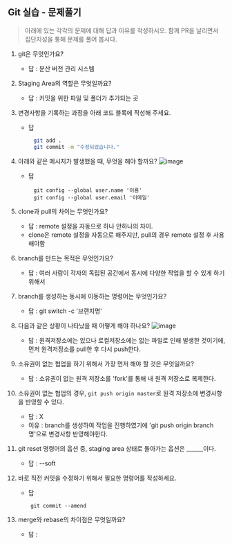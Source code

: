 ## Git 실습 - 문제풀기
> 아래에 있는 각각의 문제에 대해 답과 이유를 작성하시오.
> 함께 PR을 날리면서 집단지성을 통해 문제를 풀어 봅시다.

1. git은 무엇인가요?   
   - 답 : 분산 버전 관리 시스템
  
2. Staging Area의 역할은 무엇일까요?
   - 답 :  커밋을 위한 파일 및 폴더가 추가되는 곳

3. 변경사항을 기록하는 과정을 아래 코드 블록에 작성해 주세요.
   - 답
   ```bash
        git add .
        git commit -m "수정되었습니다."
   ```

4. 아래와 같은 메시지가 발생했을 때, 무엇을 해야 할까요?
![image](https://user-images.githubusercontent.com/98133984/181182281-4d01a374-62fe-4957-9a07-1efc005e35d3.png)
   - 답
   ```
        git config --global user.name '이름'
        git config --global user.email '이메일'
   ```

5. clone과 pull의 차이는 무엇인가요?
   - 답 : remote 설정을 자동으로 하나 안하나의 차이.
    - clone은 remote 설정을 자동으로 해주지만, pull의 경우 remote 설정 후 사용해야함
   
6. branch를 만드는 목적은 무엇인가요?
    - 답 : 여러 사람이 각자의 독립된 공간에서 동시에 다양한 작업을 할 수 있게 하기 위해서

7. branch를 생성하는 동시에 이동하는 명령어는 무엇인가요?
    - 답 : git switch -c '브랜치명'

8. 다음과 같은 상황이 나타났을 때 어떻게 해야 하나요?
   ![image](https://user-images.githubusercontent.com/98133984/181183354-df42d325-b839-48e1-a4c6-667c20b33d5c.png)
    - 답 : 원격저장소에는 있으나 로컬저장소에는 없는 파일로 인해 발생한 것이기에, 먼저 원격저장소를 pull한 후 다시 push한다.

9.  소유권이 없는 협업을 하기 위해서 가장 먼저 해야 할 것은 무엇일까요?
    - 답 : 소유권이 없는 원격 저장소를 'fork'를 통해 내 원격 저장소로 복제한다.

10. 소유권이 없는 협업의 경우, `git push origin master`로 원격 저장소에 변경사항을 반영할 수 있다.
    - 답 : X
    - 이유 : branch를 생성하여 작업을 진행하였기에 'git push origin branch명'으로 변경사항 반영해야한다.
 
11. git reset 명령어의 옵션 중, staging area 상태로 돌아가는 옵션은 ______이다.
    - 답 : --soft

12. 바로 직전 커밋을 수정하기 위해서 필요한 명령어를 작성하세요.
    - 답
    ```
        git commit --amend
    ```

13. merge와 rebase의 차이점은 무엇일까요? 
     - 답 : 
